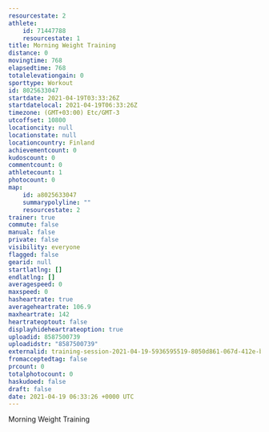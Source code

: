 ```yaml
---
resourcestate: 2
athlete:
    id: 71447788
    resourcestate: 1
title: Morning Weight Training
distance: 0
movingtime: 768
elapsedtime: 768
totalelevationgain: 0
sporttype: Workout
id: 8025633047
startdate: 2021-04-19T03:33:26Z
startdatelocal: 2021-04-19T06:33:26Z
timezone: (GMT+03:00) Etc/GMT-3
utcoffset: 10800
locationcity: null
locationstate: null
locationcountry: Finland
achievementcount: 0
kudoscount: 0
commentcount: 0
athletecount: 1
photocount: 0
map:
    id: a8025633047
    summarypolyline: ""
    resourcestate: 2
trainer: true
commute: false
manual: false
private: false
visibility: everyone
flagged: false
gearid: null
startlatlng: []
endlatlng: []
averagespeed: 0
maxspeed: 0
hasheartrate: true
averageheartrate: 106.9
maxheartrate: 142
heartrateoptout: false
displayhideheartrateoption: true
uploadid: 8587500739
uploadidstr: "8587500739"
externalid: training-session-2021-04-19-5936595519-8050d861-067d-412e-b249-eb31988ebe14.fit
fromacceptedtag: false
prcount: 0
totalphotocount: 0
haskudoed: false
draft: false
date: 2021-04-19 06:33:26 +0000 UTC
---
```

Morning Weight Training